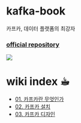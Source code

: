 # kafka-book
카프카, 데이터 플랫폼의 최강자

### [official repository](https://github.com/onlybooks/kafka)

<img src="https://github.com/onlybooks/kafka/raw/master/kafka_header.png">

<br>

# wiki index ☕︎
- [01. 카프카란 무엇인가](https://github.com/KOO-YS/kafka-book/wiki/01.-%EC%B9%B4%ED%94%84%EC%B9%B4%EB%9E%80-%EB%AC%B4%EC%97%87%EC%9D%B8%EA%B0%80)
- [02. 카프카 설치](https://github.com/KOO-YS/kafka-book/wiki/02.-%EC%B9%B4%ED%94%84%EC%B9%B4-%EC%84%A4%EC%B9%98)
- [03. 카프카 디자인](https://github.com/KOO-YS/kafka-book/wiki/03.-%EC%B9%B4%ED%94%84%EC%B9%B4-%EB%94%94%EC%9E%90%EC%9D%B8)
